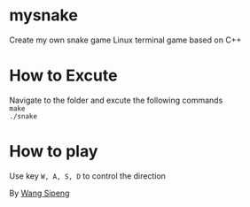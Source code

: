 # mysnake
Create my own snake game
Linux terminal game based on C++

# How to Excute
Navigate to the folder and excute the following commands<br>
`make`<br>
`./snake`

# How to play
Use key `W, A, S, D` to control the direction

By [Wang Sipeng](https://github.com/SipengWang/mysnake)
